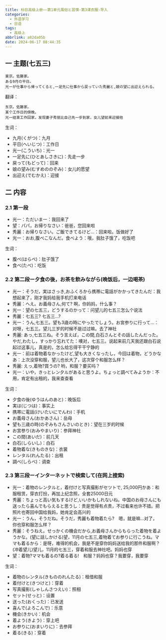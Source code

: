 ```yaml
---
title: 标日高级上册——第1单元風俗と習慣-第3课衣服-导入
categories:
  - 外语学习
  - 日语
tags:
  - 高级上
abbrlink: a82da05b
date: 2024-06-17 08:44:35
---
```

## 一 主题(七五三)

```
東京。佐藤家。
ある9月の平日。
光一が仕事から帰ってくると,一足先に仕事から戻っていた秀麗と,娘の望に出迎えられる。
```

<!--more-->

翻译：

```
东京。佐藤家。
某个工作日的傍晚。
光一结束工作回家，发现妻子秀丽比自己先一步到家，女儿望前来迎接他
```

生词：

* 九月(くがつ)：九月
* 平日(へいじつ)：工作日
* 光一(こういち)：光一
* 一足先に(ひとあしさきに)：先走一步
* 戻って(もどって)：回来
* 娘の望み(むすめののぞみ)：女儿的愿望
* 出迎え(でむかえ)：迎接

## 二 内容

### 2.1 第一段

* 光一：ただいま一：我回来了
* 望：パパ，お帰りなさい：爸爸，您回来啦
* 秀麗：お帰りなさい。ご飯できてるけど...：回来啦。饭做好了
* 光一：おお,腹ぺこなんだ。食べよう：哦，我肚子饿了，吃饭吧

生词：

* 腹ぺ(はらぺ)：肚子饿了
* 食べ(たべ)：吃饭

### 2.2 第二段ー夕食の後，お茶を飲みながら(晚饭后，一边喝茶)

* 光一：そうだ，実はさっき,おふくろから携帯に電話がかかってきたんだ：我想起来了，刚才我妈给我手机打来电话
* 秀麗：へえ。お義母さん,何て? 啊，你妈妈，什么事？
* 光一：望の七五三，どうするのかって：问望儿的七五三怎么个说法
* 秀麗：七五三? 七五三...?
* 光一：うん,七五三。望も3歳の時にやったでしょう。お宮参りに行って...：对呀，七五三。望儿三岁的时候不是过过嘛。去了神社
* 秀麗: あっ,七五三ね。そう言えば，この間,白石さんとその話したんだった。やだ,わたし，すっかり忘れてた：噢对，七五三。说起来前几天我还跟白石说起过这事儿，真是的，怎么给忘得干干宁静的
* 光一：前は着物着なかったけど,望も大きくなったし，今回は着物，どうかなあ：上次没穿和服，望儿也长大了，这次穿个和服怎么样？
* 秀麗: えっ,着物?買うの? 哟，和服？要买吗？
* 光一：いや，きっとレン夕ルがあると思うよ。ちょっと調べてみようか：不用，肯定有出租的，我来查查看

生词：

* 夕食の後(ゆうはんのあと)：晚饭后
* 実は(じつは)：事实上
* 携帯に電話(けいたいにでんわ)：手机
* お義母さん(おかあさん)：岳母
* 望も三歳の時(のぞみもさんさいのとき)：望在三岁的时候
* お宮参り(おみやまいり)：参拜神社
* この間(あいだ)：前几天
* 白石(しらいし)：白石
* 着物着な(きものきな)：衣裳
* レンタル(れんたる)：出租
* 調べ(しらべ)：调查

### 2.3 第三段ーインタ一ネットで検索して(在网上搜索)

* 光一：着物のレン夕ルと，着付けと写真撮影がセツトで, 25,000円かあ：和服租赁，穿衣打扮，再加上纪念照，全套25000日元
* 秀麗：ちょっと高い気もするけど,いいかもしれないね。中国のお母さんにも送ったら喜んでもらえると思うし：贵是觉得有点贵，不过看来也许不错。把照片也寄回中国给我妈，她肯定会高兴的
* 光一：うん，そうだね。そうだ，秀麗も着物着たら?　嗯，就是嘛...对了，你也穿和服怎么样？
* 秀麗：そうねえ。せっかくの機会だから,お義母さんからもらった着物を着ようかな。(望に話しかける)望，11月の七五三,着物着てお参りに行こうね。ママも着るから：是呀，难得的机会，我是不是穿你妈妈送给我的那件和服啊？(冲着望儿)望儿，11月的七五三，穿着和服去神社吧。妈妈也穿
* 望：着物?ママも着るの?着る着る!　和服？妈妈也穿？我要穿，我要穿

生词：

* 着物のレンタル(きもののれんたる)：租借和服
* 着付けと(きつけと)：穿着
* 写真撮影(しゃしんさつえい)：照相
* セット(せっと)：设置
* 送った(おくった)：已发送
* 喜んで(よろこんで)：乐意
* 機会(きかい)：机会
* 着よう(きよう)：穿上吧
* お参りに(おまいりに)：去参拜
* 着る(きる)：穿着

